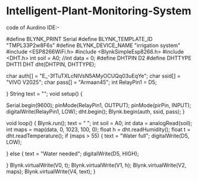 # Intelligent-Plant-Monitoring-System
code of Aurdino IDE:-

#define BLYNK_PRINT Serial
#define BLYNK_TEMPLATE_ID "TMPL33P2w8F6s"
#define BLYNK_DEVICE_NAME "irrigation system"
#include <ESP8266WiFi.h>
#include <BlynkSimpleEsp8266.h>
#include <DHT.h>
int soil = A0;
//int data = 0;
#define DHTPIN D2
#define DHTTYPE DHT11
DHT dht(DHTPIN, DHTTYPE);

char auth[] = "E_-3fTuTXLcNIVsN5AMyOCUQq03uEqYe";
char ssid[] = "VIVO V2025";
char pass[] = "Armaan45";
int RelayPin1 = D5;

}
String text = "";
void setup()
{

  Serial.begin(9600);
  pinMode(RelayPin1, OUTPUT);
  pinMode(pirPin, INPUT);
  digitalWrite(RelayPin1,   LOW);
  dht.begin();
  Blynk.begin(auth, ssid, pass);
}

void loop() {
  Blynk.run();
  text = " ";
  int soil = A0;
  int data = analogRead(soil);
  int maps = map(data, 0, 1023, 100, 0);
  float h = dht.readHumidity();
  float t = dht.readTemperature();
  if (maps > 55) {
    text = "Water full";
    digitalWrite(D5, LOW);

  }
  else {
    text = "Water needed";
    digitalWrite(D5, HIGH);


  }
  Blynk.virtualWrite(V0, t);
  Blynk.virtualWrite(V1, h);
  Blynk.virtualWrite(V2, maps);
  Blynk.virtualWrite(V4, text);
}

